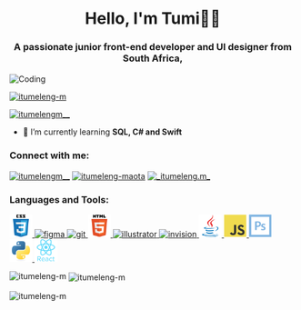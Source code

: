 <h1 align="center">Hello, I'm Tumi👋🏾</h1>
<h3 align="center">A passionate junior front-end developer and UI designer from South Africa,</h3>
<img align="center" alt="Coding" width="400" src="https://propulsive.in/assets/img/service-icon/service-dtls.jpg">

<p align="left"> <a href="https://github.com/ryo-ma/github-profile-trophy"><img src="https://github-profile-trophy.vercel.app/?username=itumeleng-m" alt="itumeleng-m" /></a> </p>

<p align="left"> <a href="https://twitter.com/itumelengm__" target="blank"><img src="https://img.shields.io/twitter/follow/itumelengm__?logo=twitter&style=for-the-badge" alt="itumelengm__" /></a> </p>

- 🌱 I’m currently learning **SQL, C# and Swift**

<h3 align="left">Connect with me:</h3>
<p align="left">
<a href="https://twitter.com/itumelengm__" target="blank"><img align="center" src="https://raw.githubusercontent.com/rahuldkjain/github-profile-readme-generator/master/src/images/icons/Social/twitter.svg" alt="itumelengm__" height="30" width="40" /></a>
<a href="https://linkedin.com/in/itumeleng-maota" target="blank"><img align="center" src="https://raw.githubusercontent.com/rahuldkjain/github-profile-readme-generator/master/src/images/icons/Social/linked-in-alt.svg" alt="itumeleng-maota" height="30" width="40" /></a>
<a href="https://instagram.com/_itumeleng.m_" target="blank"><img align="center" src="https://raw.githubusercontent.com/rahuldkjain/github-profile-readme-generator/master/src/images/icons/Social/instagram.svg" alt="_itumeleng.m_" height="30" width="40" /></a>
</p>

<h3 align="left">Languages and Tools:</h3>
<p align="left"> <a href="https://www.w3schools.com/css/" target="_blank" rel="noreferrer"> <img src="https://raw.githubusercontent.com/devicons/devicon/master/icons/css3/css3-original-wordmark.svg" alt="css3" width="40" height="40"/> </a> <a href="https://www.figma.com/" target="_blank" rel="noreferrer"> <img src="https://www.vectorlogo.zone/logos/figma/figma-icon.svg" alt="figma" width="40" height="40"/> </a> <a href="https://git-scm.com/" target="_blank" rel="noreferrer"> <img src="https://www.vectorlogo.zone/logos/git-scm/git-scm-icon.svg" alt="git" width="40" height="40"/> </a> <a href="https://www.w3.org/html/" target="_blank" rel="noreferrer"> <img src="https://raw.githubusercontent.com/devicons/devicon/master/icons/html5/html5-original-wordmark.svg" alt="html5" width="40" height="40"/> </a> <a href="https://www.adobe.com/in/products/illustrator.html" target="_blank" rel="noreferrer"> <img src="https://www.vectorlogo.zone/logos/adobe_illustrator/adobe_illustrator-icon.svg" alt="illustrator" width="40" height="40"/> </a> <a href="https://www.invisionapp.com/" target="_blank" rel="noreferrer"> <img src="https://www.vectorlogo.zone/logos/invisionapp/invisionapp-icon.svg" alt="invision" width="40" height="40"/> </a> <a href="https://www.java.com" target="_blank" rel="noreferrer"> <img src="https://raw.githubusercontent.com/devicons/devicon/master/icons/java/java-original.svg" alt="java" width="40" height="40"/> </a> <a href="https://developer.mozilla.org/en-US/docs/Web/JavaScript" target="_blank" rel="noreferrer"> <img src="https://raw.githubusercontent.com/devicons/devicon/master/icons/javascript/javascript-original.svg" alt="javascript" width="40" height="40"/> </a> <a href="https://www.photoshop.com/en" target="_blank" rel="noreferrer"> <img src="https://raw.githubusercontent.com/devicons/devicon/master/icons/photoshop/photoshop-line.svg" alt="photoshop" width="40" height="40"/> </a> <a href="https://www.python.org" target="_blank" rel="noreferrer"> <img src="https://raw.githubusercontent.com/devicons/devicon/master/icons/python/python-original.svg" alt="python" width="40" height="40"/> </a> <a href="https://reactjs.org/" target="_blank" rel="noreferrer"> <img src="https://raw.githubusercontent.com/devicons/devicon/master/icons/react/react-original-wordmark.svg" alt="react" width="40" height="40"/> </a> </p>

<p><img align="left" src="https://github-readme-stats.vercel.app/api/top-langs?username=itumeleng-m&show_icons=true&locale=en&layout=compact" alt="itumeleng-m" /></p>

<p>&nbsp;<img align="center" src="https://github-readme-stats.vercel.app/api?username=itumeleng-m&show_icons=true&locale=en" alt="itumeleng-m" /></p>

<p><img align="center" src="https://github-readme-streak-stats.herokuapp.com/?user=itumeleng-m&" alt="itumeleng-m" /></p>
